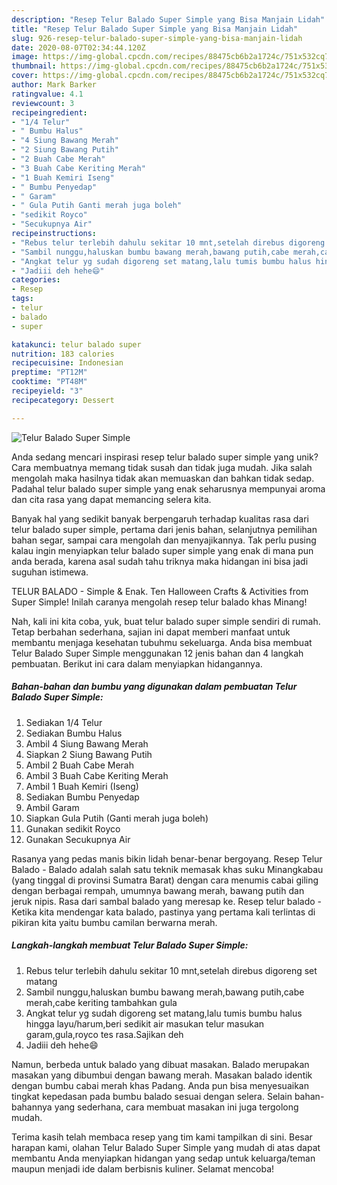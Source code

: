 ```yaml
---
description: "Resep Telur Balado Super Simple yang Bisa Manjain Lidah"
title: "Resep Telur Balado Super Simple yang Bisa Manjain Lidah"
slug: 926-resep-telur-balado-super-simple-yang-bisa-manjain-lidah
date: 2020-08-07T02:34:44.120Z
image: https://img-global.cpcdn.com/recipes/88475cb6b2a1724c/751x532cq70/telur-balado-super-simple-foto-resep-utama.jpg
thumbnail: https://img-global.cpcdn.com/recipes/88475cb6b2a1724c/751x532cq70/telur-balado-super-simple-foto-resep-utama.jpg
cover: https://img-global.cpcdn.com/recipes/88475cb6b2a1724c/751x532cq70/telur-balado-super-simple-foto-resep-utama.jpg
author: Mark Barker
ratingvalue: 4.1
reviewcount: 3
recipeingredient:
- "1/4 Telur"
- " Bumbu Halus"
- "4 Siung Bawang Merah"
- "2 Siung Bawang Putih"
- "2 Buah Cabe Merah"
- "3 Buah Cabe Keriting Merah"
- "1 Buah Kemiri Iseng"
- " Bumbu Penyedap"
- " Garam"
- " Gula Putih Ganti merah juga boleh"
- "sedikit Royco"
- "Secukupnya Air"
recipeinstructions:
- "Rebus telur terlebih dahulu sekitar 10 mnt,setelah direbus digoreng set matang"
- "Sambil nunggu,haluskan bumbu bawang merah,bawang putih,cabe merah,cabe keriting tambahkan gula"
- "Angkat telur yg sudah digoreng set matang,lalu tumis bumbu halus hingga layu/harum,beri sedikit air masukan telur masukan garam,gula,royco tes rasa.Sajikan deh"
- "Jadiii deh hehe😄"
categories:
- Resep
tags:
- telur
- balado
- super

katakunci: telur balado super 
nutrition: 183 calories
recipecuisine: Indonesian
preptime: "PT12M"
cooktime: "PT48M"
recipeyield: "3"
recipecategory: Dessert

---
```



![Telur Balado Super Simple](https://img-global.cpcdn.com/recipes/88475cb6b2a1724c/751x532cq70/telur-balado-super-simple-foto-resep-utama.jpg)

Anda sedang mencari inspirasi resep telur balado super simple yang unik? Cara membuatnya memang tidak susah dan tidak juga mudah. Jika salah mengolah maka hasilnya tidak akan memuaskan dan bahkan tidak sedap. Padahal telur balado super simple yang enak seharusnya mempunyai aroma dan cita rasa yang dapat memancing selera kita.

Banyak hal yang sedikit banyak berpengaruh terhadap kualitas rasa dari telur balado super simple, pertama dari jenis bahan, selanjutnya pemilihan bahan segar, sampai cara mengolah dan menyajikannya. Tak perlu pusing kalau ingin menyiapkan telur balado super simple yang enak di mana pun anda berada, karena asal sudah tahu triknya maka hidangan ini bisa jadi suguhan istimewa.

TELUR BALADO - Simple &amp; Enak. Ten Halloween Crafts &amp; Activities from Super Simple! Inilah caranya mengolah resep telur balado khas Minang!


Nah, kali ini kita coba, yuk, buat telur balado super simple sendiri di rumah. Tetap berbahan sederhana, sajian ini dapat memberi manfaat untuk membantu menjaga kesehatan tubuhmu sekeluarga. Anda bisa membuat Telur Balado Super Simple menggunakan 12 jenis bahan dan 4 langkah pembuatan. Berikut ini cara dalam menyiapkan hidangannya.

<!--inarticleads1-->

##### Bahan-bahan dan bumbu yang digunakan dalam pembuatan Telur Balado Super Simple:

1. Sediakan 1/4 Telur
1. Sediakan  Bumbu Halus
1. Ambil 4 Siung Bawang Merah
1. Siapkan 2 Siung Bawang Putih
1. Ambil 2 Buah Cabe Merah
1. Ambil 3 Buah Cabe Keriting Merah
1. Ambil 1 Buah Kemiri (Iseng)
1. Sediakan  Bumbu Penyedap
1. Ambil  Garam
1. Siapkan  Gula Putih (Ganti merah juga boleh)
1. Gunakan sedikit Royco
1. Gunakan Secukupnya Air


Rasanya yang pedas manis bikin lidah benar-benar bergoyang. Resep Telur Balado - Balado adalah salah satu teknik memasak khas suku Minangkabau (yang tinggal di provinsi Sumatra Barat) dengan cara menumis cabai giling dengan berbagai rempah, umumnya bawang merah, bawang putih dan jeruk nipis. Rasa dari sambal balado yang meresap ke. Resep telur balado - Ketika kita mendengar kata balado, pastinya yang pertama kali terlintas di pikiran kita yaitu bumbu camilan berwarna merah. 

<!--inarticleads2-->

##### Langkah-langkah membuat Telur Balado Super Simple:

1. Rebus telur terlebih dahulu sekitar 10 mnt,setelah direbus digoreng set matang
1. Sambil nunggu,haluskan bumbu bawang merah,bawang putih,cabe merah,cabe keriting tambahkan gula
1. Angkat telur yg sudah digoreng set matang,lalu tumis bumbu halus hingga layu/harum,beri sedikit air masukan telur masukan garam,gula,royco tes rasa.Sajikan deh
1. Jadiii deh hehe😄


Namun, berbeda untuk balado yang dibuat masakan. Balado merupakan masakan yang dibumbui dengan bawang merah. Masakan balado identik dengan bumbu cabai merah khas Padang. Anda pun bisa menyesuaikan tingkat kepedasan pada bumbu balado sesuai dengan selera. Selain bahan-bahannya yang sederhana, cara membuat masakan ini juga tergolong mudah. 

Terima kasih telah membaca resep yang tim kami tampilkan di sini. Besar harapan kami, olahan Telur Balado Super Simple yang mudah di atas dapat membantu Anda menyiapkan hidangan yang sedap untuk keluarga/teman maupun menjadi ide dalam berbisnis kuliner. Selamat mencoba!

